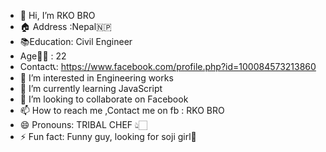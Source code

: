 - 👋 Hi, I’m RKO BRO
- 🏠 Address :Nepal🇳🇵
- 📚Education: Civil Engineer
- Age🦹🏻 : 22
- Contact📞: https://www.facebook.com/profile.php?id=100084573213860
- 👀 I’m interested in Engineering works
- 🌱 I’m currently learning JavaScript 
- 💞️ I’m looking to collaborate on Facebook 
- 📫 How to reach me ,Contact me on fb : RKO BRO
- 😄 Pronouns: TRIBAL CHEF 👆🏻 
- ⚡ Fun fact: Funny guy, looking for soji girl💝

<!---
rkobroo/rkobroo is a ✨ special ✨ repository because its `README.md` (this file) appears on your GitHub profile.
You can click the Preview link to take a look at your changes.
--->
